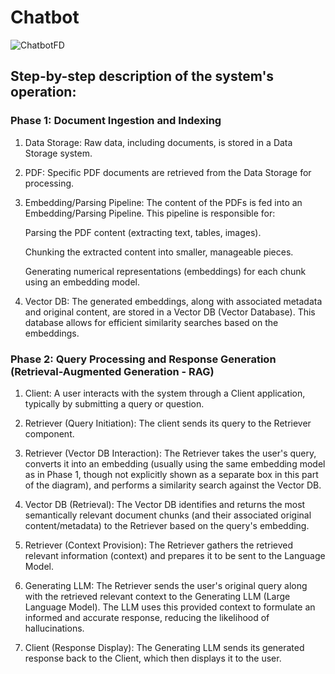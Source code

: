 # Chatbot

![ChatbotFD](https://github.com/user-attachments/assets/5659891b-33be-4478-9693-c4bcd2cf05c2)

## Step-by-step description of the system's operation:

### Phase 1: Document Ingestion and Indexing

1. Data Storage: Raw data, including documents, is stored in a Data Storage system.

2. PDF: Specific PDF documents are retrieved from the Data Storage for processing.

3. Embedding/Parsing Pipeline: The content of the PDFs is fed into an Embedding/Parsing Pipeline. This pipeline is responsible for:

    Parsing the PDF content (extracting text, tables, images).

    Chunking the extracted content into smaller, manageable pieces.

    Generating numerical representations (embeddings) for each chunk using an embedding model.

4. Vector DB: The generated embeddings, along with associated metadata and original content, are stored in a Vector DB (Vector Database). This database allows for efficient similarity searches based on the embeddings.

### Phase 2: Query Processing and Response Generation (Retrieval-Augmented Generation - RAG)

1. Client: A user interacts with the system through a Client application, typically by submitting a query or question.

2. Retriever (Query Initiation): The client sends its query to the Retriever component.

3. Retriever (Vector DB Interaction): The Retriever takes the user's query, converts it into an embedding (usually using the same embedding model as in Phase 1, though not explicitly shown as a separate box in this part of the diagram), and performs a similarity search against the Vector DB.

4. Vector DB (Retrieval): The Vector DB identifies and returns the most semantically relevant document chunks (and their associated original content/metadata) to the Retriever based on the query's embedding.

5. Retriever (Context Provision): The Retriever gathers the retrieved relevant information (context) and prepares it to be sent to the Language Model.

6. Generating LLM: The Retriever sends the user's original query along with the retrieved relevant context to the Generating LLM (Large Language Model). The LLM uses this provided context to formulate an informed and accurate response, reducing the likelihood of hallucinations.

7. Client (Response Display): The Generating LLM sends its generated response back to the Client, which then displays it to the user.
